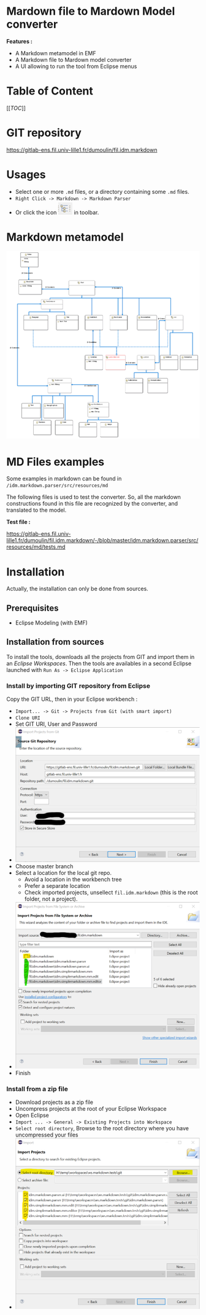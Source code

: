# Mardown file to Mardown Model converter

**Features :**
- A Markdown metamodel in EMF
- A Markdown file to Mardown model converter
- A UI allowing to run the tool from Eclipse menus

# Table of Content

[[_TOC_]]

# GIT repository

https://gitlab-ens.fil.univ-lille1.fr/dumoulin/fil.idm.markdown

# Usages

- Select one or more ``.md`` files, or a directory containing some ``.md`` files.
- ``Right Click -> Markdown -> Markdown Parser``
- Or click the icon ![](assets/README-b11a1a60.png) in toolbar.

# Markdown metamodel

![](assets/README-aa182d29.png)

# MD Files examples

Some examples in markdown can be found in ``/idm.markdown.parser/src/resources/md``

The following files is used to test the converter.
So, all the markdown constructions found in this file are recognized by the converter, and translated to the model.

**Test file :**

https://gitlab-ens.fil.univ-lille1.fr/dumoulin/fil.idm.markdown/-/blob/master/idm.markdown.parser/src/resources/md/tests.md

# Installation

Actually, the installation can only be done from sources.

## Prerequisites

- Eclipse Modeling (with EMF)


## Installation from sources

To install the tools, downloads all the projects from GIT and import them in an *Eclipse Workspaces*. Then the tools are availables in a second Eclipse launched with  ````Run As -> Eclipse Application````

### Install by importing GIT repository from Eclipse

Copy the GIT URL, then in your Eclipse workbench :
- ``Import... -> Git -> Projects from Git (with smart import)``
- ``Clone URI``
- Set GIT URI, User and Password
- ![](assets/README-ddf95989.png)
- Choose master branch
- Select a location for the local git repo.
  - Avoid a location in the workbench tree
  - Prefer a separate location
  - Check imported projects, unsellect ``fil.idm.markdown`` (this is the root folder, not a project).
- ![](assets/README-27c3511b.png)
- Finish

### Install from a zip file

- Download projects as a zip file
- Uncompress projects at the root of your Eclipse Workspace
- Open Eclipse
- ``Import ... -> General -> Existing Projects into Workspace``
- ``Select root directory``, Browse to the root directory where you have uncompressed your files
- ![](assets/README-13c1c1a3.png)
